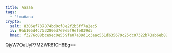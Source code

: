 ```yaml
title: Aaaaa
tags:
  - '!mañana'
crypto:
  salt: 8306ef737874bd0cf8e2f2b5ff7a2ec5
  iv: 9ab105d4c753280ed7e9e5f9efe839d5
  hmac: f3276c88bce9ec0e559fe07a39d1c3aac551d635679c25dc07322b70ab6eb825
```

QjyW7OaUyP7M2WR81CH8Eg==